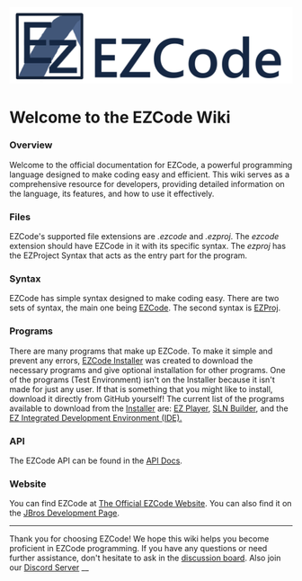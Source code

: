 ![Main Image](https://github.com/JBrosDevelopment/EZCode/blob/master/docs/Images/EZCode_Wide_Logo.png)

# Welcome to the EZCode Wiki

### Overview

Welcome to the official documentation for EZCode, a powerful programming language designed to make coding easy and efficient. This wiki serves as a comprehensive resource for developers, providing detailed information on the language, its features, and how to use it effectively. 

### Files

EZCode's supported file extensions are _.ezcode_ and _.ezproj_. The _ezcode_ extension should have EZCode in it with its specific syntax. The _ezproj_ has the EZProject Syntax that acts as the entry part for the program.

### Syntax

EZCode has simple syntax designed to make coding easy. There are two sets of syntax, the main one being [EZCode](EZCode-Docs). The second syntax is [EZProj](EZProject-Docs). 

### Programs

There are many programs that make up EZCode. To make it simple and prevent any errors, [EZCode Installer](https://github.com/JBrosDevelopment/EZCode/releases/latest) was created to download the necessary programs and give optional installation for other programs. One of the programs (Test Environment) isn't on the Installer because it isn't made for just any user. If that is something that you might like to install, download it directly from GitHub yourself! The current list of the programs available to download from the [Installer](Programs#installer) are: [EZ Player](Programs#ezplayer), [SLN Builder](Programs#sln-builder), and the [EZ Integrated Development Environment (IDE).](Programs#ez-ide)

### API

The EZCode API can be found in the [API Docs](API-Docs).

### Website

You can find EZCode at [The Official EZCode Website](https://ez-code.web.app). You can also find it on the [JBros Development Page](https://jbros-development.web.app/ezcode.html).

---

Thank you for choosing EZCode! We hope this wiki helps you become proficient in EZCode programming. If you have any questions or need further assistance, don't hesitate to ask in the [discussion board](https://github.com/JBrosDevelopment/EZCode/discussions). Also join our [Discord Server](https://discord.gg/DpBrp6Zy)
__